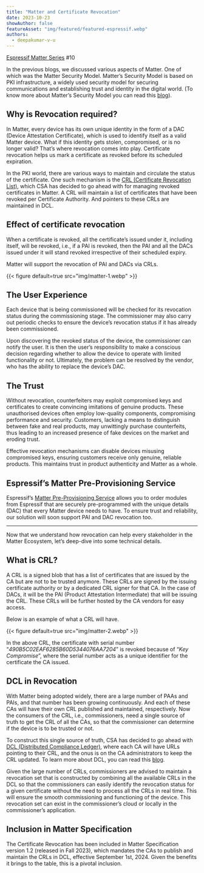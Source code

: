 ```yaml
---
title: "Matter and Certificate Revocation"
date: 2023-10-23
showAuthor: false
featureAsset: "img/featured/featured-espressif.webp"
authors:
  - deepakumar-v-u
---
```

[Espressif Matter Series](/matter-38ccf1d60bcd) #10

In the previous blogs, we discussed various aspects of Matter. One of which was the Matter Security Model. Matter’s Security Model is based on PKI infrastructure, a widely used security model for securing communications and establishing trust and identity in the digital world. (To know more about Matter’s Security Model you can read this [blog](/matter-security-model-37f806d3b0b2)).

## Why is Revocation required?

In Matter, every device has its own unique identity in the form of a DAC (Device Attestation Certificate), which is used to identify itself as a valid Matter device. What if this identity gets stolen, compromised, or is no longer valid? That’s where revocation comes into play. Certificate revocation helps us mark a certificate as revoked before its scheduled expiration.

In the PKI world, there are various ways to maintain and circulate the status of the certificate. One such mechanism is the [CRL (Certificate Revocation List)](https://en.wikipedia.org/wiki/Certificate_revocation_list), which CSA has decided to go ahead with for managing revoked certificates in Matter. A CRL will maintain a list of certificates that have been revoked per Certificate Authority. And pointers to these CRLs are maintained in DCL.

## Effect of certificate revocation

When a certificate is revoked, all the certificate’s issued under it, including itself, will be revoked, i.e., if a PAI is revoked, then the PAI and all the DACs issued under it will stand revoked irrespective of their scheduled expiry.

Matter will support the revocation of PAI and DACs via CRLs.

{{< figure
    default=true
    src="img/matter-1.webp"
    >}}

## The User Experience

Each device that is being commissioned will be checked for its revocation status during the commissioning stage. The commissioner may also carry out periodic checks to ensure the device’s revocation status if it has already been commissioned.

Upon discovering the revoked status of the device, the commissioner can notify the user. It is then the user’s responsibility to make a conscious decision regarding whether to allow the device to operate with limited functionality or not. Ultimately, the problem can be resolved by the vendor, who has the ability to replace the device’s DAC.

## The Trust

Without revocation, counterfeiters may exploit compromised keys and certificates to create convincing imitations of genuine products. These unauthorised devices often employ low-quality components, compromising performance and security. Customers, lacking a means to distinguish between fake and real products, may unwittingly purchase counterfeits, thus leading to an increased presence of fake devices on the market and eroding trust.

Effective revocation mechanisms can disable devices misusing compromised keys, ensuring customers receive only genuine, reliable products. This maintains trust in product authenticity and Matter as a whole.

## Espressif’s Matter Pre-Provisioning Service

Espressif’s [Matter Pre-Provisioning Service](/accelerating-matter-device-manufacturing-2fcce0a0592a) allows you to order modules from Espressif that are securely pre-programmed with the unique details (DAC) that every Matter device needs to have. To ensure trust and reliability, our solution will soon support PAI and DAC revocation too.

---

Now that we understand how revocation can help every stakeholder in the Matter Ecosystem, let’s deep-dive into some technical details.

## What is CRL?

A CRL is a signed blob that has a list of certificates that are issued by the CA but are not to be trusted anymore. These CRLs are signed by the issuing certificate authority or by a dedicated CRL signer for that CA. In the case of DACs, it will be the PAI (Product Attestation Intermediate) that will be issuing the CRL. These CRLs will be further hosted by the CA vendors for easy access.

Below is an example of what a CRL will have.

{{< figure
    default=true
    src="img/matter-2.webp"
    >}}

In the above CRL, the certificate with serial number “*490B5C02EAF6285B60D5344076AA7204*” is revoked because of “*Key Compromise*”, where the serial number acts as a unique identifier for the certificate the CA issued.

## DCL in Revocation

With Matter being adopted widely, there are a large number of PAAs and PAIs, and that number has been growing continuously. And each of these CAs will have their own CRL published and maintained, respectively. Now the consumers of the CRL, i.e., commissioners, need a single source of truth to get the CRL of all the CAs, so that the commissioner can determine if the device is to be trusted or not.

To construct this single source of truth, CSA has decided to go ahead with [DCL (Distributed Compliance Ledger)](/matter-distributed-compliance-ledger-dcl-4013c2376e7), where each CA will have URLs pointing to their CRL, and the onus is on the CA administrators to keep the CRL updated. To learn more about DCL, you can read this [blog](/matter-distributed-compliance-ledger-dcl-4013c2376e7).

Given the large number of CRLs, commissioners are advised to maintain a revocation set that is constructed by combining all the available CRLs in the DCL so that the commissioners can easily identify the revocation status for a given certificate without the need to process all the CRLs in real time. This will ensure the smooth commissioning and functioning of the device. This revocation set can exist in the commissioner’s cloud or locally in the commissioner’s application.

## Inclusion in Matter Specification

The Certificate Revocation has been included in Matter Specification version 1.2 (released in Fall 2023), which mandates the CAs to publish and maintain the CRLs in DCL, effective September 1st, 2024. Given the benefits it brings to the table, this is a pivotal inclusion.
